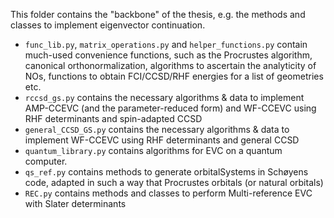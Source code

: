 This folder contains the "backbone" of the thesis, e.g. the methods and classes to implement eigenvector continuation.

- `func_lib.py`, `matrix_operations.py` and `helper_functions.py` contain much-used convenience functions, such as the Procrustes algorithm, canonical orthonormalization, algorithms to ascertain the analyticity of NOs, functions to obtain FCI/CCSD/RHF energies for a list of geometries etc.
- `rccsd_gs.py` contains the necessary algorithms & data to implement AMP-CCEVC (and the parameter-reduced form) and WF-CCEVC using RHF determinants and spin-adapted CCSD
- `general_CCSD_GS.py` contains the necessary algorithms & data to implement WF-CCEVC using RHF determinants and general CCSD
- `quantum_library.py` contains algorithms for EVC on a quantum computer.
- `qs_ref.py` contains methods to generate orbitalSystems in Schøyens code, adapted in such a way that Procrustes orbitals (or natural orbitals)
- `REC.py` contains methods and classes to perform Multi-reference EVC with Slater determinants
